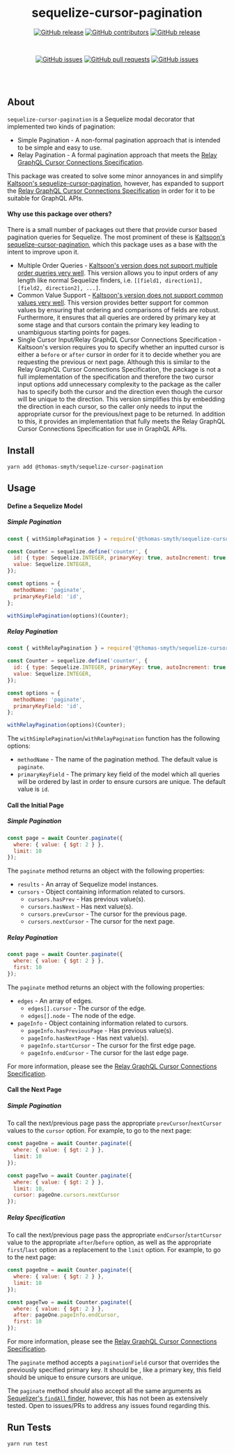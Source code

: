 <div align="center">

# sequelize-cursor-pagination

[![GitHub release](https://img.shields.io/github/release/Thomas-Smyth/sequelize-cursor-pagination.svg?style=flat-square)](https://github.com/Thomas-Smyth/sequelize-cursor-pagination/releases)
[![GitHub contributors](https://img.shields.io/github/contributors/Thomas-Smyth/sequelize-cursor-pagination.svg?style=flat-square)](https://github.com/Thomas-Smyth/sequelize-cursor-pagination/graphs/contributors)
[![GitHub release](https://img.shields.io/github/license/Thomas-Smyth/sequelize-cursor-pagination.svg?style=flat-square)](https://github.com/Thomas-Smyth/sequelize-cursor-pagination/blob/master/LICENSE)

<br>

[![GitHub issues](https://img.shields.io/github/issues/Thomas-Smyth/sequelize-cursor-pagination.svg?style=flat-square)](https://github.com/Thomas-Smyth/sequelize-cursor-pagination/issues)
[![GitHub pull requests](https://img.shields.io/github/issues-pr-raw/Thomas-Smyth/sequelize-cursor-pagination.svg?style=flat-square)](https://github.com/Thomas-Smyth/sequelize-cursor-pagination/pulls)
[![GitHub issues](https://img.shields.io/github/stars/Thomas-Smyth/sequelize-cursor-pagination.svg?style=flat-square)](https://github.com/Thomas-Smyth/sequelize-cursor-pagination/stargazers)

<br><br>
</div>

## About
`sequelize-cursor-pagination` is a Sequelize modal decorator that implemented two kinds of pagination:
 * Simple Pagination - A non-formal pagination approach that is intended to be simple and easy to use.
 * Relay Pagination - A formal pagination approach that meets the [Relay GraphQL Cursor Connections Specification](https://relay.dev/graphql/connections.htm).

This package was created to solve some minor annoyances in and simplify [Kaltsoon's sequelize-cursor-pagination](https://github.com/Kaltsoon/sequelize-cursor-pagination), however, has expanded to support the [Relay GraphQL Cursor Connections Specification](https://relay.dev/graphql/connections.htm) in order for it to be suitable for GraphQL APIs.

#### Why use this package over others?
There is a small number of packages out there that provide cursor based pagination queries for Sequelize. The most prominent of these is [Kaltsoon's sequelize-cursor-pagination](https://github.com/Kaltsoon/sequelize-cursor-pagination), which this package uses as a base with the intent to improve upon it.

 * Multiple Order Queries - [Kaltsoon's version does not support multiple order queries very well](https://github.com/Kaltsoon/sequelize-cursor-pagination/issues/17). This version allows you to input orders of any length like normal Sequelize finders, i.e. `[[field1, direction1], [field2, direction2], ...]`.
 * Common Value Support - [Kaltsoon's version does not support common values very well](https://github.com/Kaltsoon/sequelize-cursor-pagination/issues/35).  This version provides better support for common values by ensuring that ordering and comparisons of fields are robust. Furthermore, it ensures that all queries are ordered by primary key at some stage and that cursors contain the primary  key leading to unambiguous starting points for pages.
  * Single Cursor Input/Relay GraphQL Cursor Connections Specification  - Kaltsoon's version requires you to specify whether an inputted cursor is either a `before` or `after` cursor in order for it to decide whether you are requesting the previous or next page. Although this is similar to the Relay GraphQL Cursor Connections Specification, the package is not a full implementation of the specification and therefore the two cursor input options add unnecessary complexity to the package as the caller has to specify both the cursor and the direction even though the cursor will be unique to the direction. This version simplifies this by embedding the direction in each cursor, so the caller only needs to input the appropriate cursor for the previous/next page to be returned. In addition to this, it provides an implementation that fully meets the Relay GraphQL Cursor Connections Specification for use in GraphQL APIs.

## Install
```
yarn add @thomas-smyth/sequelize-cursor-pagination
```

## Usage
#### Define a Sequelize Model
##### Simple Pagination
```js
const { withSimplePagination } = require('@thomas-smyth/sequelize-cursor-pagination');

const Counter = sequelize.define('counter', {
  id: { type: Sequelize.INTEGER, primaryKey: true, autoIncrement: true },
  value: Sequelize.INTEGER,
});

const options = {
  methodName: 'paginate',
  primaryKeyField: 'id',
};

withSimplePagination(options)(Counter);
```

##### Relay Pagination
```js
const { withRelayPagination } = require('@thomas-smyth/sequelize-cursor-pagination');

const Counter = sequelize.define('counter', {
  id: { type: Sequelize.INTEGER, primaryKey: true, autoIncrement: true },
  value: Sequelize.INTEGER,
});

const options = {
  methodName: 'paginate',
  primaryKeyField: 'id',
};

withRelayPagination(options)(Counter);
```

The `withSimplePagination`/`withRelayPagination` function has the following options:
 * `methodName` - The name of the pagination method. The default value is `paginate`.
 * `primaryKeyField` - The primary key field of the model which all queries will be ordered by last in order to ensure cursors are unique. The default value is `id`.

#### Call the Initial Page
##### Simple Pagination
```js
const page = await Counter.paginate({
  where: { value: { $gt: 2 } },
  limit: 10
});
```

The `paginate` method returns an object with the following properties:
 * `results` - An array of Sequelize model instances.
 * `cursors` - Object containing information related to cursors.
     - `cursors.hasPrev` - Has previous value(s).
     - `cursors.hasNext` - Has next value(s).
     - `cursors.prevCursor` - The cursor for the previous page.
     - `cursors.nextCursor` - The cursor for the next page.

##### Relay Pagination
```js
const page = await Counter.paginate({
  where: { value: { $gt: 2 } },
  first: 10
});
```

The `paginate` method returns an object with the following properties:
 * `edges` - An array of edges.
   - `edges[].cursor` - The cursor of the edge.
   - `edges[].node` - The node of the edge.
 * `pageInfo` - Object containing information related to cursors.
   - `pageInfo.hasPreviousPage` - Has previous value(s).
   - `pageInfo.hasNextPage` - Has next value(s).
   - `pageInfo.startCursor` - The cursor for the first edge page.
   - `pageInfo.endCursor` - The cursor for the last edge page.

For more information, please see the [Relay GraphQL Cursor Connections Specification](https://relay.dev/graphql/connections.htm).

#### Call the Next Page
##### Simple Pagination
To call the next/previous page pass the appropriate `prevCursor`/`nextCursor` values to the `cursor` option. For example, to go to the next page:
```js
const pageOne = await Counter.paginate({
  where: { value: { $gt: 2 } },
  limit: 10
});

const pageTwo = await Counter.paginate({
  where: { value: { $gt: 2 } },
  limit: 10,
  cursor: pageOne.cursors.nextCursor
});
```

##### Relay Specification
To call the next/previous page pass the appropriate `endCursor`/`startCursor` value to the appropriate `after`/`before` option, as well as the appropriate `first`/`last` option as a replacement to the `limit` option. For example, to go to the next page:
```js
const pageOne = await Counter.paginate({
  where: { value: { $gt: 2 } },
  limit: 10
});

const pageTwo = await Counter.paginate({
  where: { value: { $gt: 2 } },
  after: pageOne.pageInfo.endCursor,
  first: 10
});
```

For more information, please see the [Relay GraphQL Cursor Connections Specification](https://relay.dev/graphql/connections.htm).

The `paginate` method accepts a `paginationField` cursor that overrides the previously specified primary key. It should be , like a primary key, this field should be unique to ensure cursors are unique.

The `paginate` method _should_ also accept all the same arguments as [Sequelizer's `findAll` finder](https://sequelize.org/master/manual/model-querying-finders.html#-code-findall--code-), however, this has not been as extensively tested. Open to issues/PRs to address any issues found regarding this.

## Run Tests
```
yarn run test
```

